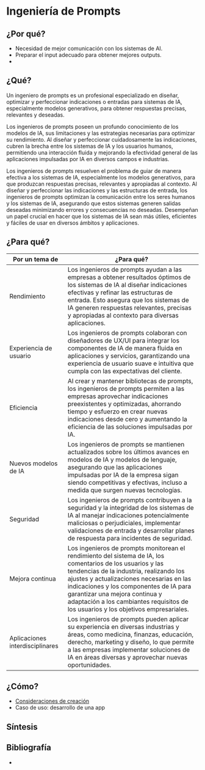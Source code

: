 # Ingeniería de Prompts



## ¿Por qué?

- Necesidad de mejor comunicación con los sistemas de AI.
- Preparar el input adecuado para obtener mejores outputs.
- 

## ¿Qué?

Un ingeniero de prompts es un profesional especializado en diseñar, optimizar y perfeccionar indicaciones o entradas para sistemas de IA, especialmente modelos generativos, para obtener respuestas precisas, relevantes y deseadas. 

Los ingenieros de prompts poseen un profundo conocimiento de los modelos de IA, sus limitaciones y las estrategias necesarias para optimizar su rendimiento. Al diseñar y perfeccionar cuidadosamente las indicaciones, cubren la brecha entre los sistemas de IA y los usuarios humanos, permitiendo una interacción fluida y mejorando la efectividad general de las aplicaciones impulsadas por IA en diversos campos e industrias.

Los ingenieros de prompts resuelven el problema de guiar de manera efectiva a los sistemas de IA, especialmente los modelos generativos, para que produzcan respuestas precisas, relevantes y apropiadas al contexto. Al diseñar y perfeccionar las indicaciones y las estructuras de entrada, los ingenieros de prompts optimizan la comunicación entre los seres humanos y los sistemas de IA, asegurando que estos sistemas generen salidas deseadas minimizando errores y consecuencias no deseadas. Desempeñan un papel crucial en hacer que los sistemas de IA sean más útiles, eficientes y fáciles de usar en diversos ámbitos y aplicaciones.

## ¿Para qué?

|Por un tema de|¿Para qué?|
|-|-|
Rendimiento|Los ingenieros de prompts ayudan a las empresas a obtener resultados óptimos de los sistemas de IA al diseñar indicaciones efectivas y refinar las estructuras de entrada. Esto asegura que los sistemas de IA generen respuestas relevantes, precisas y apropiadas al contexto para diversas aplicaciones.
Experiencia de usuario|Los ingenieros de prompts colaboran con diseñadores de UX/UI para integrar los componentes de IA de manera fluida en aplicaciones y servicios, garantizando una experiencia de usuario suave e intuitiva que cumpla con las expectativas del cliente.
Eficiencia|Al crear y mantener bibliotecas de prompts, los ingenieros de prompts permiten a las empresas aprovechar indicaciones preexistentes y optimizadas, ahorrando tiempo y esfuerzo en crear nuevas indicaciones desde cero y aumentando la eficiencia de las soluciones impulsadas por IA.
Nuevos modelos de IA|Los ingenieros de prompts se mantienen actualizados sobre los últimos avances en modelos de IA y modelos de lenguaje, asegurando que las aplicaciones impulsadas por IA de la empresa sigan siendo competitivas y efectivas, incluso a medida que surgen nuevas tecnologías.
Seguridad|Los ingenieros de prompts contribuyen a la seguridad y la integridad de los sistemas de IA al manejar indicaciones potencialmente maliciosas o perjudiciales, implementar validaciones de entrada y desarrollar planes de respuesta para incidentes de seguridad.
Mejora continua|Los ingenieros de prompts monitorean el rendimiento del sistema de IA, los comentarios de los usuarios y las tendencias de la industria, realizando los ajustes y actualizaciones necesarias en las indicaciones y los componentes de IA para garantizar una mejora continua y adaptación a los cambiantes requisitos de los usuarios y los objetivos empresariales.
Aplicaciones interdisciplinares|Los ingenieros de prompts pueden aplicar su experiencia en diversas industrias y áreas, como medicina, finanzas, educación, derecho, marketing y diseño, lo que permite a las empresas implementar soluciones de IA en áreas diversas y aprovechar nuevas oportunidades.

## ¿Cómo?

- [Consideraciones de creación](ingenieriaDePrompts.consideraciones.md)
- Caso de uso: desarrollo de una app

## Síntesis



## Bibliografía

- 
